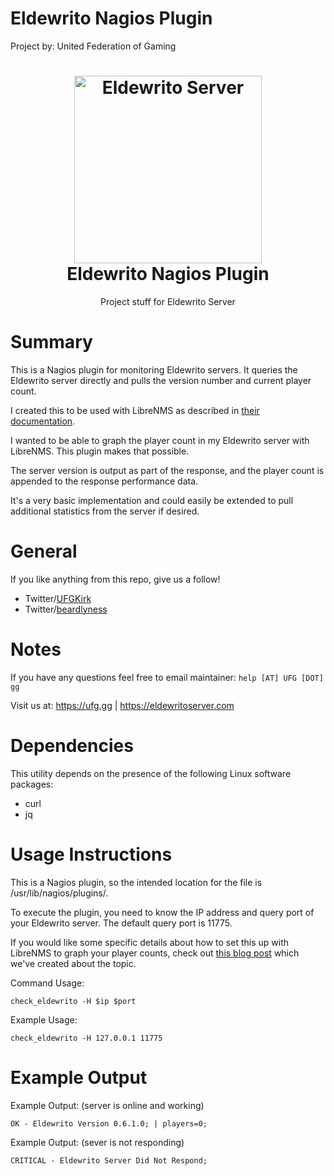 # Eldewrito Nagios Plugin 
Project by: United Federation of Gaming

<h1 align="center">
  <a href="https://EldewritoServer.com"><img src="https://gg.beard.gg/images/logo-main.png" alt="Eldewrito Server" width="300"></a>
 <br />
    Eldewrito Nagios Plugin
</h1>

<p align="center">Project stuff for Eldewrito Server</p>

# Summary
This is a Nagios plugin for monitoring Eldewrito servers.  It queries the Eldewrito server directly and pulls the version number and current player count.  

I created this to be used with LibreNMS as described in <a href="https://docs.librenms.org/Extensions/Services/">their documentation</a>.

I wanted to be able to graph the player count in my Eldewrito server with LibreNMS.  This plugin makes that possible.

The server version is output as part of the response, and the player count is appended to the response performance data.

It's a very basic implementation and could easily be extended to pull additional statistics from the server if desired.

# General
If you like anything from this repo, give us a follow!
- Twitter/<a href="https://twitter.com/UFGKirk">UFGKirk</a>
- Twitter/<a href="https://twitter.com/beardlyness">beardlyness</a>

# Notes
If you have any questions feel free to email maintainer: `help [AT] UFG [DOT] gg`

Visit us at: https://ufg.gg | https://eldewritoserver.com 

# Dependencies
This utility depends on the presence of the following Linux software packages:
 - curl
 - jq

# Usage Instructions
This is a Nagios plugin, so the intended location for the file is /usr/lib/nagios/plugins/.

To execute the plugin, you need to know the IP address and query port of your Eldewrito server.  The default query port is 11775.

If you would like some specific details about how to set this up with LibreNMS to graph your player counts, check out <a href="https://binaryimpulse.com/2018/12/monitoring-graphing-eldewrito-server-statistics-in-librenms/">this blog post</a> which we've created about the topic.

Command Usage:

`check_eldewrito -H $ip $port`

Example Usage:

`check_eldewrito -H 127.0.0.1 11775`

# Example Output 

Example Output: (server is online and working)

`OK - Eldewrito Version 0.6.1.0; | players=0;`

Example Output: (sever is not responding)

`CRITICAL - Eldewrito Server Did Not Respond;`
